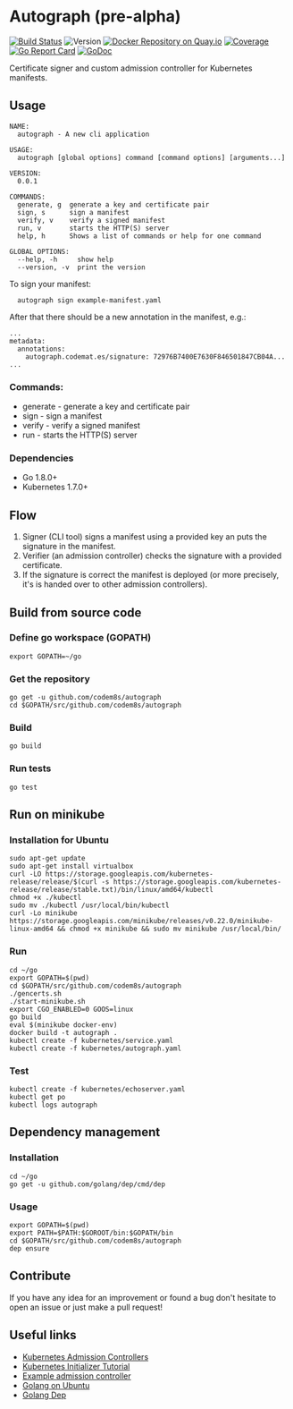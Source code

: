 # Autograph (pre-alpha)
[![Build Status](https://travis-ci.org/codem8s/autograph.svg?branch=master)](https://travis-ci.org/codem8s/autograph)
![Version](https://img.shields.io/badge/version-0.0.1-brightgreen.svg)
[![Docker Repository on Quay.io](https://quay.io/repository/codem8s/autograph/status "Docker Repository on Quay.io")](https://quay.io/repository/codem8s/autograph)
[![Coverage](https://codecov.io/gh/codem8s/autograph/branch/master/graph/badge.svg "Test Coverage")](https://codecov.io/gh/codem8s/autograph)
[![Go Report Card](https://goreportcard.com/badge/github.com/codem8s/autograph "Go Report Card")](https://goreportcard.com/report/github.com/codem8s/autograph)
[![GoDoc](https://godoc.org/github.com/codem8s/autograph?status.svg "GoDoc Documentation")](https://godoc.org/github.com/codem8s/autograph)

Certificate signer and custom admission controller for Kubernetes manifests.

## Usage

    NAME:
      autograph - A new cli application

    USAGE:
      autograph [global options] command [command options] [arguments...]

    VERSION:
      0.0.1

    COMMANDS:
      generate, g  generate a key and certificate pair
      sign, s      sign a manifest
      verify, v    verify a signed manifest
      run, v       starts the HTTP(S) server
      help, h      Shows a list of commands or help for one command

    GLOBAL OPTIONS:
      --help, -h     show help
      --version, -v  print the version
      
 To sign your manifest:
 
      autograph sign example-manifest.yaml
    
After that there should be a new annotation in the manifest, e.g.:

    ...
    metadata:
      annotations:
        autograph.codemat.es/signature: 72976B7400E7630F846501847CB04A...
    ...

### Commands:
- generate - generate a key and certificate pair
- sign - sign a manifest
- verify - verify a signed manifest
- run - starts the HTTP(S) server

### Dependencies

- Go 1.8.0+
- Kubernetes 1.7.0+

## Flow

1. Signer (CLI tool) signs a manifest using a provided key an puts the signature in the manifest.
2. Verifier (an admission controller) checks the signature with a provided certificate.
3. If the signature is correct the manifest is deployed (or more precisely, it's is handed over to other admission controllers).

## Build from source code

### Define go workspace (GOPATH)

    export GOPATH=~/go
    
### Get the repository
    
    go get -u github.com/codem8s/autograph
    cd $GOPATH/src/github.com/codem8s/autograph    

### Build

    go build
    
### Run tests

    go test

## Run on minikube

### Installation for Ubuntu

    sudo apt-get update
    sudo apt-get install virtualbox
    curl -LO https://storage.googleapis.com/kubernetes-release/release/$(curl -s https://storage.googleapis.com/kubernetes-release/release/stable.txt)/bin/linux/amd64/kubectl
    chmod +x ./kubectl
    sudo mv ./kubectl /usr/local/bin/kubectl
    curl -Lo minikube https://storage.googleapis.com/minikube/releases/v0.22.0/minikube-linux-amd64 && chmod +x minikube && sudo mv minikube /usr/local/bin/

### Run

    cd ~/go
    export GOPATH=$(pwd)
    cd $GOPATH/src/github.com/codem8s/autograph
    ./gencerts.sh
    ./start-minikube.sh
    export CGO_ENABLED=0 GOOS=linux
    go build
    eval $(minikube docker-env)
    docker build -t autograph .
    kubectl create -f kubernetes/service.yaml
    kubectl create -f kubernetes/autograph.yaml
    
### Test

    kubectl create -f kubernetes/echoserver.yaml
    kubectl get po
    kubectl logs autograph

## Dependency management
    
### Installation    
    
    cd ~/go
    go get -u github.com/golang/dep/cmd/dep
    
### Usage

    export GOPATH=$(pwd)
    export PATH=$PATH:$GOROOT/bin:$GOPATH/bin
    cd $GOPATH/src/github.com/codem8s/autograph
    dep ensure

## Contribute

If you have any idea for an improvement or found a bug don't hesitate to open an issue or just make a pull request!

## Useful links

- [Kubernetes Admission Controllers](https://kubernetes.io/docs/admin/extensible-admission-controllers)
- [Kubernetes Initializer Tutorial](https://github.com/kelseyhightower/kubernetes-initializer-tutorial)
- [Example admission controller](https://github.com/caesarxuchao/example-webhook-admission-controller)
- [Golang on Ubuntu](https://github.com/golang/go/wiki/Ubuntu)
- [Golang Dep](https://github.com/golang/dep)
